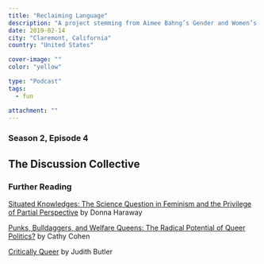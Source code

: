 ```yaml
---
title: "Reclaiming Language"
description: "A project stemming from Aimee Bahng’s Gender and Women’s Studies class, in this bonus episode, Lucy Gold, August Khan, and myself look into derogatory language. More specifically, we want to see how offensive words are complicated by the process of “reclaiming language,” or the re-association of typically demeaning words to empowering affirmations or even signals of solidarity and belonging."
date: 2019-02-14
city: "Claremont, California"
country: "United States"

cover-image: ""
color: "yellow"

type: "Podcast"
tags:
  - fun

attachment: ""
---
```


### Season 2, Episode 4

## The Discussion Collective

### Further Reading

[Situated Knowledges: The Science Question in Feminism and the Privilege of Partial Perspective](https://philpapers.org/rec/HARSKT) by Donna Haraway

[Punks, Bulldaggers, and Welfare Queens: The Radical Potential of Queer Politics?](https://read.dukeupress.edu/glq/article/3/4/437/9940/Punks-Bulldaggers-and-Welfare-Queens-The-Radical) by Cathy Cohen

[Critically Queer](https://read.dukeupress.edu/glq/article/1/1/17/9896/Critically-Queer) by Judith Butler
